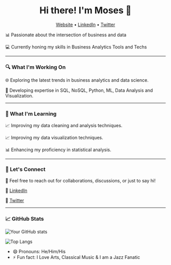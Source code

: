 <html>
<!--**MosesKortu/MosesKortu** is a ✨ _special_ ✨ repository because its `README.md` (this file) appears on your GitHub profile.-->


<h1 align="center">Hi there! I'm Moses 👋</h1>  

<p align="center">
  <a href="">Website</a> •
  <a href="https://www.linkedin.com/in/moses-k-63961b111/">LinkedIn</a> •
  <a href="https://twitter.com/MosesKortu">Twitter</a>
</p>


📊 Passionate about the intersection of business and data

💻 Currently honing my skills in Business Analytics Tools and Techs

<hr/>

### 🔍 What I'm Working On

🌐 Exploring the latest trends in business analytics and data science.

🚀 Developing expertise in SQL, NoSQL, Python, ML, Data Analysis and Visualization.
<hr/>

### 🌱 What I'm Learning

📈 Improving my data cleaning and analysis techniques.

📈 Improving my data visualization techniques.

📊 Enhancing my proficiency in statistical analysis.
<hr/>

### 🤝 Let's Connect

📧 Feel free to reach out for collaborations, discussions, or just to say hi!

🔗 [LinkedIn](https://www.linkedin.com/in/moses-k-63961b111/)

🔗 [Twitter](https://twitter.com/MosesKortu)
<hr/>

### 📈 GitHub Stats
![Your GitHub stats](https://github-readme-stats.vercel.app/api?username=MosesKortu&show_icons=true)

![Top Langs](https://github-readme-stats.vercel.app/api/top-langs/?username=MosesKortu&layout=compact)


<!-- Add any additional sections you'd like to include -->
- 😄 Pronouns: He/Him/His
- ⚡ Fun fact:  I Love Arts, Classical Music & I am a Jazz Fanatic 
</html>
